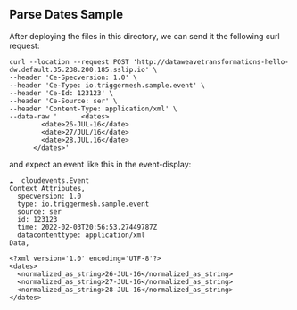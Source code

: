 ## Parse Dates Sample

After deploying the files in this directory, we can send it the following curl request:

```
curl --location --request POST 'http://dataweavetransformations-hello-dw.default.35.238.200.185.sslip.io' \
--header 'Ce-Specversion: 1.0' \
--header 'Ce-Type: io.triggermesh.sample.event' \
--header 'Ce-Id: 123123' \
--header 'Ce-Source: ser' \
--header 'Content-Type: application/xml' \
--data-raw '      <dates>
        <date>26-JUL-16</date>
        <date>27/JUL/16</date>
        <date>28.JUL.16</date>
      </dates>'
```
and expect an event like this in the event-display:

```
☁️  cloudevents.Event
Context Attributes,
  specversion: 1.0
  type: io.triggermesh.sample.event
  source: ser
  id: 123123
  time: 2022-02-03T20:56:53.27449787Z
  datacontenttype: application/xml
Data,

<?xml version='1.0' encoding='UTF-8'?>
<dates>
  <normalized_as_string>26-JUL-16</normalized_as_string>
  <normalized_as_string>27-JUL-16</normalized_as_string>
  <normalized_as_string>28-JUL-16</normalized_as_string>
</dates>
```
